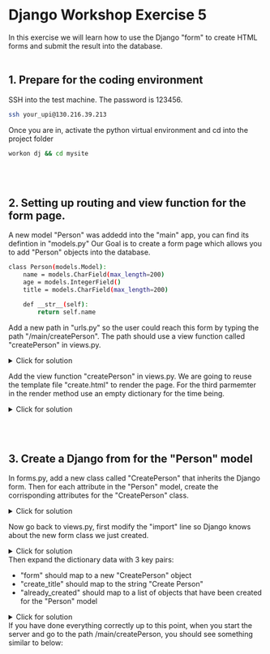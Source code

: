 # Django Workshop Exercise 5

In this exercise we will learn how to use the Django "form" to create HTML forms and submit the result into the database. 
<br/><br/>
## 1. Prepare for the coding environment  

SSH into the test machine. The password is 123456.
```sh
ssh your_upi@130.216.39.213
```
Once you are in, activate the python virtual environment and cd into the project folder
```sh
workon dj && cd mysite
```
<br/><br/>

## 2. Setting up routing and view function for the form page.
A new model "Person" was addedd into the "main" app, you can find its defintion in "models.py" Our Goal is to create a form page which allows you to add "Person" objects into the database.
```sh
class Person(models.Model):
    name = models.CharField(max_length=200)
    age = models.IntegerField()
    title = models.CharField(max_length=200)

    def __str__(self):
        return self.name
```
Add a new path in "urls.py" so the user could reach this form by typing the path "/main/createPerson". The path should use a view function called "createPerson" in views.py. 
<details>
  <summary>Click for solution</summary>
  
```sh
urlpatterns = [
        path('createList', views.createList),
        path('<str:name>', views.index),
        path('', views.home),   
]
```
</details>
    
Add the view function "createPerson" in views.py. We are going to reuse the template file "create.html" to render the page. For the third parmemter in the render method use an empty dictionary for the time being.
<details>
  <summary>Click for solution</summary>
      
```sh
def createPerson(response):
    data = {
    }
    return render(response, "main/create.html", data)
```
</details>
    
 <br/><br/>
    
## 3. Create a Django from for the "Person" model
In forms.py, add a new class called "CreatePerson" that inherits the Django form. Then for each attribute in the "Person" model, create the corrisponding attributes for the "CreatePerson" class.
    <details>
  <summary>Click for solution</summary>
      
```sh
class CreatePerson(forms.Form):
    name = forms.CharField(max_length=200)
    age = forms.IntegerField()
    title = forms.CharField(max_length=200)
```
</details>
    
Now go back to views.py, first modify the "import" line so Django knows about the new form class we just created.
    <details>
  <summary>Click for solution</summary>
      
```sh
from .forms import CreateNewList, CreatePerson
```
</details>
Then expand the dictionary data with 3 key pairs:
    
- "form" should map to a new "CreatePerson" object
- "create_title" should map to the string "Create Person"
- "already_created" should map to a list of objects that have been created for the "Person" model
<details>
  <summary>Click for solution</summary>
      
```sh
def createPerson(response):
    form = CreatePerson()
    already_created = Person.objects.all()
    data = {
        "form": form, 
        "create_title": "Create Person", 
        "already_created": already_created
    }
    return render(response, "main/create.html", data)
```
</details>
If you have done everything correctly up to this point, when you start the server and go to the path /main/createPerson, you should see something similar to below:
    
